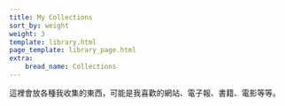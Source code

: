 ```yaml
---
title: My Collections
sort_by: weight
weight: 3
template: library.html
page_template: library_page.html
extra: 
    bread_name: Collections
---
```


這裡會放各種我收集的東西，可能是我喜歡的網站、電子報、書籍、電影等等。